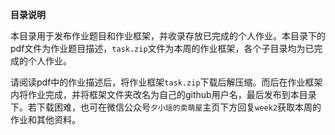 
**目录说明**

本目录用于发布作业题目和作业框架，并收录存放已完成的个人作业。本目录下的pdf文件为作业题目描述，`task.zip`文件为本周的作业框架，各个子目录均为已完成的个人作业。

请阅读pdf中的作业描述后，将作业框架`task.zip`下载后解压缩。而后在作业框架内将作业完成，并将框架文件夹改名为自己的github用户名，最后发布到本目录下。若下载困难，也可在微信公众号`夕小瑶的卖萌屋`主页下方回复`week2`获取本周的作业和其他资料。

